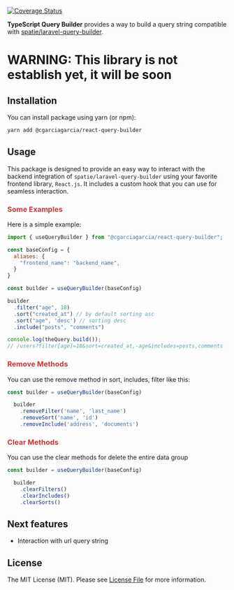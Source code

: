 [![Coverage Status](https://coveralls.io/repos/github/cgarciagarcia/react-query-builder/badge.svg)](https://coveralls.io/github/cgarciagarcia/react-query-builder)


**TypeScript Query Builder** provides a way to build a query string compatible with
[spatie/laravel-query-builder](https://github.com/spatie/laravel-query-builder).


# WARNING: This library is not establish yet, it will be soon

## Installation

You can install package using yarn (or npm):

```bash
yarn add @cgarciagarcia/react-query-builder
```

## Usage

This package is designed to provide an easy way to interact with the backend integration
of `spatie/laravel-query-builder`
using your favorite frontend library, `React.js`. It includes a custom hook that you can use for seamless interaction.

<h3 style="color:#cb3837">Some Examples</h3>

Here is a simple example:

```js
import { useQueryBuilder } from "@cgarciagarcia/react-query-builder";

const baseConfig = {
  aliases: {
    "frontend_name": "backend_name",
  }
}

const builder = useQueryBuilder(baseConfig)

builder
  .filter("age", 18)
  .sort("created_at") // by default sorting asc
  .sort("age", 'desc') // sorting desc
  .include("posts", "comments")

console.log(theQuery.build());
// /users?filter[age]=18&sort=created_at,-age&includes=posts,comments
```

<h3 style="color:#cb3837;">Remove Methods</h3>
You can use the remove method in sort, includes, filter like this:

```js
const builder = useQueryBuilder(baseConfig)

  builder
    .removeFilter('name', 'last_name')
    .removeSort('name', 'id')
    .removeInclude('address', 'documents')
```

<h3 style="color:#cb3837;">Clear Methods</h3>

You can use the clear methods for delete the entire data group  

```js
const builder = useQueryBuilder(baseConfig)

  builder
    .clearFilters()
    .clearIncludes()
    .clearSorts()
```

## Next features
* Interaction with url query string


## License

The MIT License (MIT). Please see [License File](LICENSE) for more information.
